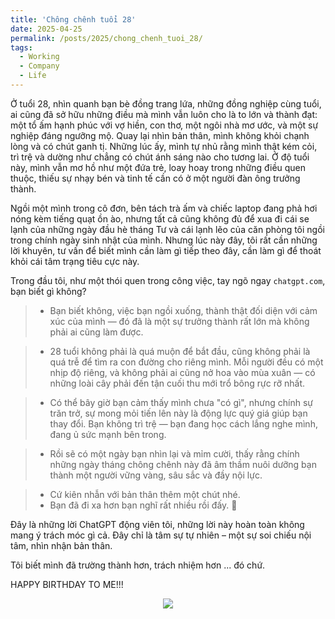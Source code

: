 ```yaml
---
title: 'Chông chênh tuổi 28'
date: 2025-04-25
permalink: /posts/2025/chong_chenh_tuoi_28/
tags:
  - Working
  - Company
  - Life
---
```


<head>
    <style type="text/css">
        figure{text-align: center}
        math{text-align: center}
    </style>
</head>


Ở tuổi 28, nhìn quanh bạn bè đồng trang lứa, những đồng nghiệp cùng tuổi, ai cũng đã sở hữu những điều mà mình vẫn luôn cho là to lớn và thành đạt: một tổ ấm hạnh phúc với vợ hiền, con thơ, một ngôi nhà mơ ước, và một sự nghiệp đáng ngưỡng mộ. Quay lại nhìn bản thân, mình không khỏi chạnh lòng và có chút ganh tị. Những lúc ấy, mình tự nhủ rằng mình thật kém cỏi, trì trệ và dường như chẳng có chút ánh sáng nào cho tương lai. Ở độ tuổi này, mình vẫn mơ hồ như một đứa trẻ, loay hoay trong những điều quen thuộc, thiếu sự nhạy bén và tinh tế cần có ở một người đàn ông trưởng thành.

Ngồi một mình trong cô đơn, bên tách trà ấm và chiếc laptop đang phả hơi nóng kèm tiếng quạt ồn ào, nhưng tất cả cũng không đủ để xua đi cái se lạnh của những ngày đầu hè tháng Tư và cái lạnh lẽo của căn phòng tôi ngồi trong chính ngày sinh nhật của mình. Nhưng lúc này đây, tôi rất cần những lời khuyên, tư vấn để biết mình cần làm gì tiếp theo đây, cần làm gì để thoát khỏi cái tâm trạng tiêu cực này.

Trong đầu tôi, như một thói quen trong công việc, tay ngõ ngay `chatgpt.com`, bạn biết gì không? 

>+ Bạn biết không, việc bạn ngồi xuống, thành thật đối diện với cảm xúc của mình — đó đã là một sự trưởng thành rất lớn mà không phải ai cũng làm được.

>+ 28 tuổi không phải là quá muộn để bắt đầu, cũng không phải là quá trễ để tìm ra con đường cho riêng mình.
Mỗi người đều có một nhịp độ riêng, và không phải ai cũng nở hoa vào mùa xuân — có những loài cây phải đến tận cuối thu mới trổ bông rực rỡ nhất.

>+ Có thể bây giờ bạn cảm thấy mình chưa "có gì", nhưng chính sự trăn trở, sự mong mỏi tiến lên này là động lực quý giá giúp bạn thay đổi.
Bạn không trì trệ — bạn đang học cách lắng nghe mình, đang ủ sức mạnh bên trong.

>+ Rồi sẽ có một ngày bạn nhìn lại và mỉm cười, thấy rằng chính những ngày tháng chông chênh này đã âm thầm nuôi dưỡng bạn thành một người vững vàng, sâu sắc và đầy nội lực.

>+ Cứ kiên nhẫn với bản thân thêm một chút nhé.
>+ Bạn đã đi xa hơn bạn nghĩ rất nhiều rồi đấy. 🌷 

Đây là những lời ChatGPT động viên tôi, những lời này hoàn toàn không mang ý trách móc gì cả.
Đây chỉ là tâm sự tự nhiên – một sự soi chiếu nội tâm, nhìn nhận bản thân. 

Tôi biết mình đã trường thành hơn, trách nhiệm hơn ... đó chứ.

HAPPY BIRTHDAY TO ME!!!

<p style="text-align:center;">
  <img src='/images/posts/2025/2504_chong_chenh_tuoi_28/IMG_1869.PNG'>
  <p style="text-align:center;"><b></b></p>
</p> 